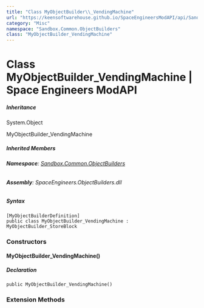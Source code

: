 ```yaml
---
title: "Class MyObjectBuilder\\_VendingMachine"
url: "https://keensoftwarehouse.github.io/SpaceEngineersModAPI/api/Sandbox.Common.ObjectBuilders.MyObjectBuilder_VendingMachine.html"
category: "Misc"
namespace: "Sandbox.Common.ObjectBuilders"
class: "MyObjectBuilder_VendingMachine"
---
```


# Class MyObjectBuilder\_VendingMachine | Space Engineers ModAPI

##### Inheritance

System.Object

MyObjectBuilder\_VendingMachine

##### Inherited Members

###### **Namespace**: [Sandbox.Common.ObjectBuilders](https://keensoftwarehouse.github.io/SpaceEngineersModAPI/api/Sandbox.Common.ObjectBuilders.html)

###### **Assembly**: SpaceEngineers.ObjectBuilders.dll

##### Syntax

```
[MyObjectBuilderDefinition]
public class MyObjectBuilder_VendingMachine : MyObjectBuilder_StoreBlock
```

### Constructors

#### MyObjectBuilder\_VendingMachine()

##### Declaration

```
public MyObjectBuilder_VendingMachine()
```

### Extension Methods